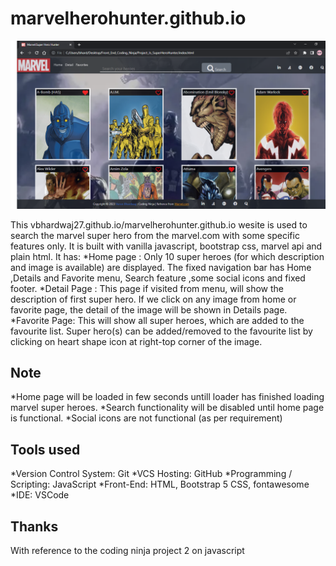 # marvelherohunter.github.io
![HomePage](https://github.com/Vbhardwaj27/marvelherohunter.github.io/blob/main/images/HomePage.png)

This vbhardwaj27.github.io/marvelherohunter.github.io wesite is used to search the  marvel super hero from the marvel.com with some specific features only. It is built with vanilla javascript, bootstrap css, marvel api and plain html. It has:
*Home page : Only 10 super heroes (for which description and image is available) are displayed. The fixed navigation bar has Home ,Details and Favorite menu, Search feature ,some social icons and fixed footer.
*Detail Page : This page if visited from menu, will show the description of first super hero. If we click on any image from home or favorite page, the detail of the image will be shown in Details page.
*Favorite Page: This will show all super heroes, which are added to the favourite list. Super hero(s) can be added/removed to the favourite list by clicking on heart shape icon at right-top corner of the image.

## Note
*Home page will be loaded in few seconds untill loader has finished loading marvel super heroes. 
*Search functionality will be disabled until home page is functional.
*Social icons are not functional (as per requirement)

## Tools used
*Version Control System: Git
*VCS Hosting: GitHub
*Programming / Scripting: JavaScript
*Front-End: HTML, Bootstrap 5 CSS, fontawesome
*IDE: VSCode 

## Thanks
With reference to the coding ninja project 2 on javascript 

